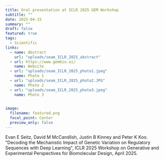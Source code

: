 ```yaml
---
title: Oral presentation at ICLR 2025 GEM Workshop
subtitle: ""
date: 2025-04-15
summary: ""
draft: false
featured: true
tags:
  - Scientific
links:
  - name: Abstract
    url: "uploads/seam_ICLR_2025_abstract"
  - url: https://www.gembio.ai/
    name: Website
  - url: "uploads/seam_ICLR_2025_photo1.jpeg"
    name: Photo 1
  - url: "uploads/seam_ICLR_2025_photo2.JPG"
    name: Photo 2
  - url: "uploads/seam_ICLR_2025_photo3.jpeg"
    name: Photo 3

    
image:
  filename: featured.png
  focal_point: Center
  preview_only: false
---
```


Evan E Seitz, David M McCandlish, Justin B Kinney and Peter K Koo. "Decoding the Mechanistic Impact of Genetic Variation on Regulatory Sequences with Deep Learning", ICLR 2025 Workshop on Generative and Experimental Perspectives for Biomolecular Design, April 2025.
